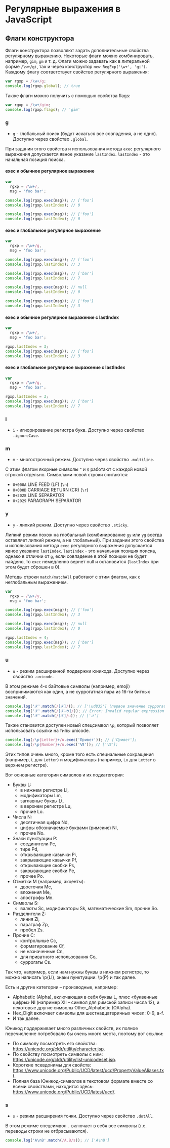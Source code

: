 # Регулярные выражения в JavaScript
## Флаги конструктора

Флаги конструктора позволяют задать дополнительные свойства регулярному выражению. Некоторые флаги можно комбинировать, например, `gim`, `gm` и т. д.
Флаги можно задавать как в литеральной форме `/\w+/gi`, так и через конструктор `new RegExp('\w+', 'gi')`. Каждому флагу соответствует свойство регулярного выражения:

```js
var rgxp = /\w+/g;
console.log(rgxp.global); // true
```

Также флаги можно получить с помощью свойства flags:

```js
var rgxp = /\w+/gim;
console.log(rgxp.flags); // 'gim'
```

### g

* `g` - глобальный поиск (будут искаться все совпадения, а не одно). Доступно через свойство `.global`.

При задании этого свойства и использования метода `exec` регулярного выражения допускается явное указание `lastIndex`.
`lastIndex` - это начальная позиция поиска.

#### exec и обычное регулярное выражение

```js
var
  rgxp = /\w+/,
  msg = 'foo bar';

console.log(rgxp.exec(msg)); // ['foo']
console.log(rgxp.lastIndex); // 0

console.log(rgxp.exec(msg)); // ['foo']
console.log(rgxp.lastIndex); // 0
```

#### exec и глобальное регулярное выражение

```js
var
  rgxp = /\w+/g,
  msg = 'foo bar';

console.log(rgxp.exec(msg)); // ['foo']
console.log(rgxp.lastIndex); // 3

console.log(rgxp.exec(msg)); // ['bar']
console.log(rgxp.lastIndex); // 7

console.log(rgxp.exec(msg)); // null
console.log(rgxp.lastIndex); // 0

console.log(rgxp.exec(msg)); // ['foo']
console.log(rgxp.lastIndex); // 3
```

#### exec и обычное регулярное выражение с lastIndex

```js
var
  rgxp = /\w+/,
  msg = 'foo bar';

rgxp.lastIndex = 3;
console.log(rgxp.exec(msg)); // ['foo']
console.log(rgxp.lastIndex); // 3
```

#### exec и глобальное регулярное выражение с lastIndex

```js
var
  rgxp = /\w+/g,
  msg = 'foo bar';

rgxp.lastIndex = 3;
console.log(rgxp.exec(msg)); // ['bar']
console.log(rgxp.lastIndex); // 7
```

### i

* `i` - игнорирование регистра букв. Доступно через свойство `.ignoreCase`.

### m

* `m` - многострочный режим. Доступно через свойство `.multiline`.

С этим флагом якорные символы `^` и `$` работают с каждой новой строкой отдельно. Символами новой строки считаются:

* `U+000A` LINE FEED (LF) (`\n`)
* `U+000D` CARRIAGE RETURN (CR) (`\r`)
* `U+2028` LINE SEPARATOR
* `U+2029` PARAGRAPH SEPARATOR

### y

* `y` - липкий режим. Доступно через свойство `.sticky`.

Липкий режим похож на глобальный (комбинирование `gy` или `yg` всегда оставляет липкий режим, а не глобальный).
При задании этого свойства и использования метода `exec` регулярного выражения допускается явное указание `lastIndex`.
`lastIndex` - это начальная позиция поиска, однако в отличии от `g`, если совпадение в этой позиции не будет найдено, то `exec` немедленно вернет null и остановится (`lastIndex` при этом будет сброшен в 0).

Методы строки `match/matchAll` работают с этим флагом, как с неглобальным выражением.

```js
var
  rgxp = /\w+/y,
  msg = 'foo bar';

console.log(rgxp.exec(msg)); // ['foo']
console.log(rgxp.lastIndex); // 3

console.log(rgxp.exec(msg)); // null
console.log(rgxp.lastIndex); // 0

rgxp.lastIndex = 4;
console.log(rgxp.exec(msg)); // ['bar']
console.log(rgxp.lastIndex); // 7
```

### u

* `u` - режим расширенной поддержки юникода. Доступно через свойство `.unicode`.

В этом режиме 4-х байтовые символы (например, emoji) воспринимаются как один, а не суррогатная пара из 16-ти битных значений.

```js
console.log('𝒳'.match(/[𝒳]/)); // ['\ud835'] (первое значение суррогатной пары, т. к. 𝒳 - это 2 символа)
console.log('𝒳'.match(/[𝒳-𝒴]/)); // Error: Invalid regular expression
console.log('𝒳'.match(/[𝒳]/u)); // ['𝒳']
```

Также становится доступен новый спецсимвол `\p`, который позволяет использовать ссылки на типы unicode.

```js
console.log(/\p{Letter}+/u.exec('Привет')); // ['Привет'];
console.log(/\p{Number}+/u.exec('Ⅶ')); // ['Ⅶ'];
```

Этих типов очень много, кроме того есть специальные сокращения (например, `L` для `Letter`) и модификаторы (например, `Lu` для `Letter` в верхнем регистре).

Вот основные категории символов и их подкатегории:

* Буквы L:
  * в нижнем регистре Ll,
  * модификаторы Lm,
  * заглавные буквы Lt,
  * в верхнем регистре Lu,
  * прочие Lo.
* Числа N:
  * десятичная цифра Nd,
  * цифры обозначаемые буквами (римские) Nl,
  * прочие No.
* Знаки пунктуации P:
  * соединители Pc,
  * тире Pd,
  * открывающие кавычки Pi,
  * закрывающие кавычки Pf,
  * открывающие скобки Ps,
  * закрывающие скобки Pe,
  * прочее Po.
* Отметки M (например, акценты):
  * двоеточия Mc,
  * вложения Me,
  * апострофы Mn.
* Символы S:
  * валюты Sc, модификаторы Sk, математические Sm, прочие So.
* Разделители Z:
  * линия Zl,
  * параграф Zp,
  * пробел Zs.
* Прочие C:
  * контрольные Cc,
  * форматирование Cf,
  * не назначенные Cn,
  * для приватного использования Co,
  * суррогаты Cs.

Так что, например, если нам нужны буквы в нижнем регистре, то можно написать \p{Ll}, знаки пунктуации: \p{P} и так далее.

Есть и другие категории – производные, например:

* Alphabetic (Alpha), включающая в себя буквы L, плюс «буквенные цифры» Nl (например Ⅻ – символ для римской записи числа 12), и некоторые другие символы Other_Alphabetic (OAlpha).
* Hex_Digit включает символы для шестнадцатеричных чисел: 0-9, a-f.
* И так далее.

Юникод поддерживает много различных свойств, их полное перечисление потребовало бы очень много места, поэтому вот ссылки:

* По символу посмотреть его свойства: https://unicode.org/cldr/utility/character.jsp.
* По свойству посмотреть символы с ним: https://unicode.org/cldr/utility/list-unicodeset.jsp.
* Короткие псевдонимы для свойств: https://www.unicode.org/Public/UCD/latest/ucd/PropertyValueAliases.txt.
* Полная база Юникод-символов в текстовом формате вместе со всеми свойствами, находится здесь: https://www.unicode.org/Public/UCD/latest/ucd/.

### s

* `s` - режим расширения точки. Доступно через свойство `.dotAll`.

В этом режиме спецсимвол `.` включает в себя все символы (т.е. переводы строки не отбрасываются).

```js
console.log('A\nB'.match(/A.B/s)); // ['A\nB']
```
